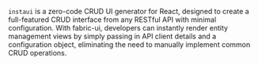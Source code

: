 `instaui` is a zero-code CRUD UI generator for React, designed to create a full-featured CRUD interface from any RESTful API with minimal configuration. With fabric-ui, developers can instantly render entity management views by simply passing in API client details and a configuration object, eliminating the need to manually implement common CRUD operations.